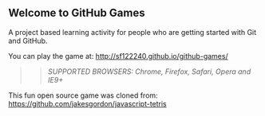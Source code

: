 ## Welcome to GitHub Games

A project based learning activity for people who are getting started with Git and GitHub.

You can play the game at: http://sf122240.github.io/github-games/

>> _*SUPPORTED BROWSERS*: Chrome, Firefox, Safari, Opera and IE9+_

This fun open source game was cloned from: https://github.com/jakesgordon/javascript-tetris

